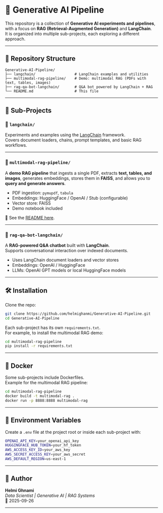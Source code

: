 # 🤖 Generative AI Pipeline

This repository is a collection of **Generative AI experiments and pipelines**, with a focus on **RAG (Retrieval-Augmented Generation)** and **LangChain**.  
It is organized into multiple sub-projects, each exploring a different approach.

---

## 📂 Repository Structure

```
Generative-AI-Pipeline/
├── langchain/                  # LangChain examples and utilities
├── multimodal-rag-pipeline/    # Demo: multimodal RAG (PDFs with text, tables, images)
├── rag-qa-bot-langchain/       # Q&A bot powered by LangChain + RAG
└── README.md                   # This file
```

---

## 🚀 Sub-Projects

### 🔹 `langchain/`
Experiments and examples using the [LangChain](https://www.langchain.com/) framework.  
Covers document loaders, chains, prompt templates, and basic RAG workflows.

---

### 🔹 `multimodal-rag-pipeline/`
A **demo RAG pipeline** that ingests a single PDF, extracts **text, tables, and images**, generates embeddings, stores them in **FAISS**, and allows you to **query and generate answers**.  

- PDF ingestion: `pymupdf`, `tabula`  
- Embeddings: HuggingFace / OpenAI / Stub (configurable)  
- Vector store: FAISS  
- Demo notebook included  

📖 See the [README here](multimodal-rag-pipeline/README.md).

---

### 🔹 `rag-qa-bot-langchain/`
A **RAG-powered Q&A chatbot** built with **LangChain**.  
Supports conversational interaction over indexed documents.

- Uses LangChain document loaders and vector stores  
- Embeddings: OpenAI / HuggingFace  
- LLMs: OpenAI GPT models or local HuggingFace models  

---

## 🛠️ Installation

Clone the repo:

```bash
git clone https://github.com/helmighanmi/Generative-AI-Pipeline.git
cd Generative-AI-Pipeline
```

Each sub-project has its own `requirements.txt`.  
For example, to install the multimodal RAG demo:

```bash
cd multimodal-rag-pipeline
pip install -r requirements.txt
```

---

## 🐳 Docker

Some sub-projects include Dockerfiles.  
Example for the multimodal RAG pipeline:

```bash
cd multimodal-rag-pipeline
docker build -t multimodal-rag .
docker run -p 8888:8888 multimodal-rag
```

---

## 🔑 Environment Variables

Create a `.env` file at the project root or inside each sub-project with:

```bash
OPENAI_API_KEY=your_openai_api_key
HUGGINGFACE_HUB_TOKEN=your_hf_token
AWS_ACCESS_KEY_ID=your_aws_key
AWS_SECRET_ACCESS_KEY=your_aws_secret
AWS_DEFAULT_REGION=us-east-1
```

---

## 👤 Author

**Helmi Ghnami**  
_Data Scientist | Generative AI | RAG Systems_  
📅 2025-09-26

---

